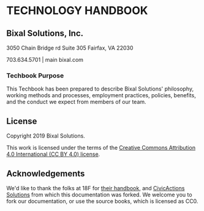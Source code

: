 # TECHNOLOGY HANDBOOK

## Bixal Solutions, Inc.

3050 Chain Bridge rd
Suite 305
Fairfax, VA 22030

703.634.5701 | main
bixal.com

### <a name="purpose"></a>Techbook Purpose

This Techbook has been prepared to describe Bixal Solutions' philosophy, working methods and processes, employment practices, policies, benefits, and the conduct we expect from members of our team.

## License

Copyright 2019 Bixal Solutions.

This work is licensed under the terms of the [Creative Commons Attribution 4.0 International (CC BY 4.0) license](LICENSE.md).

## Acknowledgements

We'd like to thank the folks at 18F for [their handbook](https://github.com/18F/handbook), and [CivicActions Solutions](https://github.com/CivicActions/handbook) from which this documentation was forked. We welcome you to fork our documentation, or use the source books, which is licensed as CC0.
